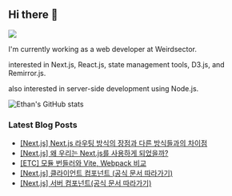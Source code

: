 ## Hi there 👋
<a href="https://steadyg.tistory.com/" target="_blank"><img src="https://img.shields.io/badge/BLOG-000000?style=flat&logo=tistory&logoColor=ffffff"/></a>

I'm currently working as a web developer at Weirdsector.

interested in Next.js, React.js, state management tools, D3.js, and Remirror.js.


also interested in server-side development using Node.js.

![Ethan's GitHub stats](https://github-readme-stats.vercel.app/api?username=ethandeveloper2&theme=dark&show_icons=true)
<!--
**ethandeveloper2/ethandeveloper2** is a ✨ _special_ ✨ repository because its `README.md` (this file) appears on your GitHub profile.

Here are some ideas to get you started:

- 🔭 I’m currently working on ...
- 🌱 I’m currently learning ...
- 👯 I’m looking to collaborate on ...
- 🤔 I’m looking for help with ...
- 💬 Ask me about ...
- 📫 How to reach me: ...
- 😄 Pronouns: ...
- ⚡ Fun fact: ...
-->
### Latest Blog Posts

- [[Next.js] Next.js 라우팅 방식의 장점과 다른 방식들과의 차이점](https://steadyg.tistory.com/65)
- [[Next.js] 왜 우리는 Next.js를 사용하게 되었을까?](https://steadyg.tistory.com/64)
- [[ETC] 모듈 번들러와 Vite, Webpack 비교](https://steadyg.tistory.com/63)
- [[Next.js] 클라이언트 컴포넌트 (공식 문서 따라가기)](https://steadyg.tistory.com/62)
- [[Next.js] 서버 컴포넌트(공식 문서 따라가기)](https://steadyg.tistory.com/61)

